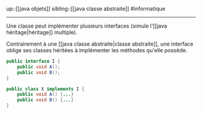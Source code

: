 up::[[java objets]] 
sibling::[[java classe abstraite]]
#informatique 

----
Une classe peut implémenter plusieurs interfaces (simule l'[[java héritage|héritage]] multiple).

Contrairement à une [[java classe abstraite|classe abstraite]], une interface oblige ses classes héritées à implémenter les méthodes qu'elle possède.


```java
public interface I {
    public void A();
    public void B();
}
```

```java
public class X implements I {
    public void A() {...}
    public void B() {...}
}
```
